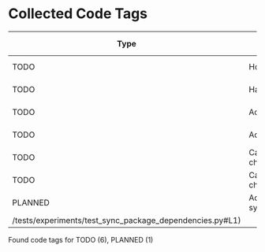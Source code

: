 # Collected Code Tags

| Type    | Comment                                        | Last Edit  | Source File                                                                                                                                                                                                                  |
|---------|------------------------------------------------|------------|------------------------------------------------------------------------------------------------------------------------------------------------------------------------------------------------------------------------------|
| TODO    | How to capture output?                         | 2024-10-05 | [calcipy/collection.py:38](https://github.com/KyleKing/calcipy/blame/22a490ebc56994f3269b7a83071e88b8b3fd5f89/calcipy/collection.py#L38)                                                                                     |
| TODO    | Handle ">=3.0.0,<4"                            | 2024-10-05 | [calcipy/experiments/sync_package_dependencies.py:48](https://github.com/KyleKing/calcipy/blame/22a490ebc56994f3269b7a83071e88b8b3fd5f89/calcipy/experiments/sync_package_dependencies.py#L48)                               |
| TODO    | Add unit test                                  | 2024-07-06 | [calcipy/tasks/pack.py:57](https://github.com/KyleKing/calcipy/blame/e45ecadfa5b994d9c0a2a47138fa0e083261e3eb/calcipy/tasks/pack.py#L57)                                                                                     |
| TODO    | Add unit test                                  | 2024-07-06 | [calcipy/tasks/pack.py:91](https://github.com/KyleKing/calcipy/blame/e45ecadfa5b994d9c0a2a47138fa0e083261e3eb/calcipy/tasks/pack.py#L91)                                                                                     |
| TODO    | Capture logging output and check...            | 2023-02-19 | [tests/check_for_stale_packages/test_check_for_stale_packages.py:64](https://github.com/KyleKing/calcipy/blame/a8b69e7b04d9b15eabff8897f2de7703898c2afc/tests/check_for_stale_packages/test_check_for_stale_packages.py#L63) |
| TODO    | Capture logging output and check...            | 2023-02-19 | [tests/check_for_stale_packages/test_check_for_stale_packages.py:88](https://github.com/KyleKing/calcipy/blame/3f42ad855eb7024ff48af35d496633a87d4a14ac/tests/check_for_stale_packages/test_check_for_stale_packages.py#L26) |
| PLANNED | Add unit test for sync_package_dependencies.py | 2024-10-07 | [tests/experiments/test_sync_package_dependencies.py:1](https://github.com/KyleKing/calcipy/blame/main
/tests/experiments/test_sync_package_dependencies.py#L1)                                                              |

Found code tags for TODO (6), PLANNED (1)

<!-- calcipy_skip_tags -->
